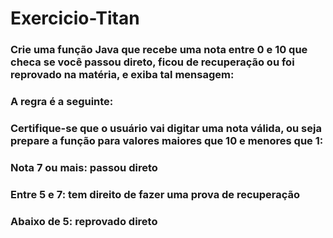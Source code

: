 # Exercicio-Titan
### Crie uma função  Java que recebe uma nota entre 0 e 10 que  checa se você passou direto, ficou de recuperação ou foi reprovado na matéria, e exiba tal mensagem:
### A regra é a seguinte:
### Certifique-se que o usuário vai digitar uma nota válida, ou seja prepare a função para valores maiores que 10 e menores que 1:
### Nota 7 ou mais: passou direto
### Entre 5 e 7: tem direito de fazer uma prova de recuperação
### Abaixo de 5: reprovado direto
